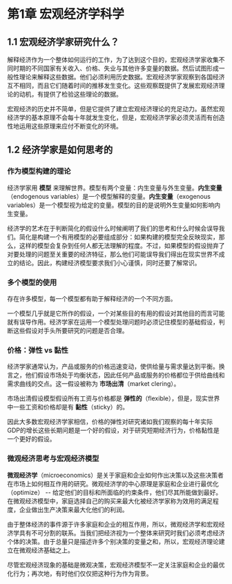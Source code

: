 # 第1章 宏观经济学科学

## 1.1 宏观经济学家研究什么？
解释经济作为一个整体如何运行的工作，为了达到这个目的，宏观经济学家收集不同时期的不同国家有关收入、价格、失业与其他许多变量的数据。然后试图形成一般性理论来解释这些数据。他们必须利用历史数据。宏观经济学家观察到各国经济互不相同，而且它们随着时间的推移发生变化。这些观察既提供了发展宏观经济理论的动机，有提供了检验这些理论的数据。

宏观经济的历史并不简单，但是它提供了建立宏观经济理论的充足动力。虽然宏观经济学的基本原理不会每十年就发生变化，但是，宏观经济学家必须灵活而有创造性地运用这些原理来应付不断变化的环境。

## 1.2 经济学家是如何思考的

### 作为模型构建的理论
经济学家用 **模型** 来理解世界。模型有两个变量：内生变量与外生变量。**内生变量**（endogenous variables）是一个模型解释的变量。**内生变量**（exogenous variables）是一个模型视为给定的变量。模型的目的是说明外生变量如何影响内生变量。

经济学的艺术在于判断简化的假设什么时候阐明了我们的思考和什么时候会误导我们。简化是构建一个有用模型的必要组成部分：如果构建的模型完全反映现实，那么，这样的模型会复杂到任何人都无法理解的程度。不过，如果模型的假设抛弃了对要处理的问题至关重要的经济特征，那么他们可能误导我们得出在现实世界不成立的结论。因此，构建经济模型要求我们小心谨慎，同时还要了解常识。

### 多个模型的使用
存在许多模型，每一个模型都有助于解释经济的一个不同方面。

一个模型几乎就是它所作的假设，一个对某些目的有用的假设对其他目的而言可能就有误导作用。经济学家在运用一个模型处理问题时必须记住模型的基础假设，判断这些假设对手头所要研究的问题是否合理。

### 价格：弹性 vs 黏性
经济学家通常认为，产品或服务的价格迅速变动，使供给量与需求量达到平衡。换言之，他们假设市场处于均衡状态，因此任何产品或服务的价格都位于供给曲线和需求曲线的交点。这一假设被称为 **市场出清**（market clering）。

市场出清假设模型假设所有工资与价格都是 **弹性的**（flexible），但是，现实世界中一些工资和价格却是有 **黏性**（sticky）的。

因此大多数宏观经济学家相信，价格的弹性对研究诸如我们观察的每十年实际GDP的增长这些长期问题是一个好的假设，对于研究短期经济行为，价格黏性是一个更好的假设。

### 微观经济思考与宏观经济模型
**微观经济学**（microeconomics）是关于家庭和企业如何作出决策以及这些决策者在市场上如何相互作用的研究。微观经济学的中心原理是家庭和企业进行最优化（optimize） -- 给定他们的目标和所面临的约束条件，他们尽其所能做到最好。在微观经济模型中，家庭选择自己的购买来最大化被经济学家称为效用的满足程度，企业做出生产决策来最大化他们的利润。

由于整体经济的事件源于许多家庭和企业的相互作用，所以，微观经济学和宏观经济学具有不可分割的联系。当我们把经济视为一个整体来研究时我们必须考虑经济个体的决策。由于总量只是描述许多个别决策的变量之和，所以，宏观经济理论建立在微观经济基础之上。

尽管宏观经济现象的基础是微观决策，宏观经济模型不一定关注家庭和企业的最优化行为；再次地，有时他们仅仅把这种行为作为背景。
